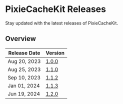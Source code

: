 # PixieCacheKit Releases

Stay updated with the latest releases of PixieCacheKit.

## Overview

| Release Date | Version | 
|--------------|---------|
| Aug 20, 2023 | [1.0.0](https://github.com/aumChauhan/PixieCacheKit/releases/tag/1.0.0) |
| Aug 25, 2023 | [1.1.0](https://github.com/aumChauhan/PixieCacheKit/releases/tag/1.1.0) |
| Sep 10, 2023 | [1.1.2](https://github.com/aumChauhan/PixieCacheKit/releases/tag/1.1.2) |
| Jan 01, 2024 | [1.1.3](https://github.com/aumChauhan/PixieCacheKit/releases/tag/1.1.3) |
| Jun 19, 2024 | [1.2.0](https://github.com/aumChauhan/PixieCacheKit/releases/tag/1.2.0) |
